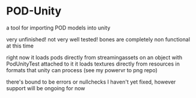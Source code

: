 # POD-Unity
a tool for importing POD models into unity

very unfinished! not very well tested!
bones are completely non functional at this time

right now it loads pods directly from streamingassets on an object with PodUnityTest attached to it
it loads textures directly from resources in formats that unity can process (see my powervr to png repo)

there's bound to be errors or nullchecks I haven't yet fixed, however support will be ongoing for now